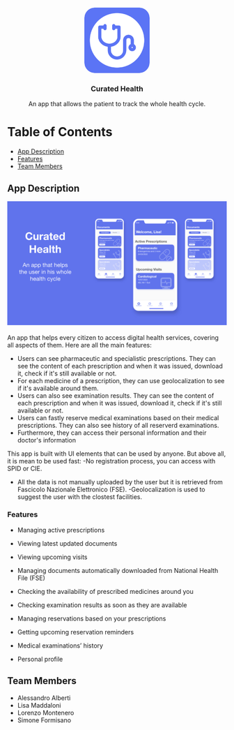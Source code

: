 <br />
<div align="center">
  <a href="#">
    <img src="/Slides/Icon.png" alt="Logo" width="150" height="150" style="border-radius:16%">
  </a>

  <h3 align="center">Curated Health</h3>



  <div align="center">
    An app that allows the patient to track the whole health cycle.

    
  </div>
</div>


# Table of Contents

* [App Description](#app-description)
* [Features](#features)
* [Team Members](#team-members)


## App Description
<div align="center">
<img src="/Slides/IMG_1078.JPG" alt="Logo">
</div>
</br>
An app that helps every citizen to access digital health services, covering all aspects of them. Here are all the main features: 

* Users can see pharmaceutic and specialistic prescriptions. They can see the content of each prescription and when it was issued, download it, check if it's still available or not. 
* For each medicine of a prescription, they can use geolocalization to see if it's available around them. 
* Users can also see examination results. They can see the content of each prescription and when it was issued, download it, check if it's still available or not. 
* Users can fastly reserve medical examinations based on their medical prescriptions. They can also see history of all reserverd examinations. 
* Furthermore, they can access their personal information and their doctor's information

This app is built with UI elements that can be used by anyone. But above all, it is mean to be used fast: -No registration process, you can access with SPID or CIE. 
* All the data is not manually uploaded by the user but it is retrieved from Fascicolo Nazionale Elettronico (FSE). -Geolocalization is used to suggest the user with the clostest facilities.

### Features

* Managing active prescriptions

* Viewing latest updated documents

* Viewing upcoming visits

* Managing documents automatically downloaded from National Health File (FSE)

* Checking the availability of prescribed medicines around you

* Checking examination results as soon as they are available

* Managing reservations based on your prescriptions

* Getting upcoming reservation reminders

* Medical examinations’ history

* Personal profile

## Team Members
* Alessandro Alberti
* Lisa Maddaloni
* Lorenzo Montenero
* Simone Formisano
